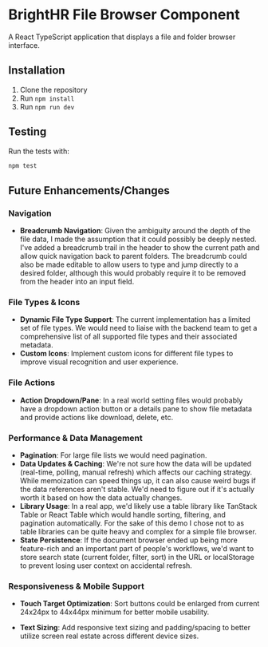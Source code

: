 # BrightHR File Browser Component

A React TypeScript application that displays a file and folder browser interface.

## Installation

1. Clone the repository
2. Run `npm install`
3. Run `npm run dev`

## Testing

Run the tests with:

```bash
npm test
```

## Future Enhancements/Changes

### Navigation

- **Breadcrumb Navigation**: Given the ambiguity around the depth of the file data, I made the assumption that it could possibly be deeply nested. I've added a breadcrumb trail in the header to show the current path and allow quick navigation back to parent folders. The breadcrumb could also be made editable to allow users to type and jump directly to a desired folder, although this would probably require it to be removed from the header into an input field.

### File Types & Icons

- **Dynamic File Type Support**: The current implementation has a limited set of file types. We would need to liaise with the backend team to get a comprehensive list of all supported file types and their associated metadata.
- **Custom Icons**: Implement custom icons for different file types to improve visual recognition and user experience.

### File Actions

- **Action Dropdown/Pane**: In a real world setting files would probably have a dropdown action button or a details pane to show file metadata and provide actions like download, delete, etc.

### Performance & Data Management

- **Pagination**: For large file lists we would need pagination.
- **Data Updates & Caching**: We're not sure how the data will be updated (real-time, polling, manual refresh) which affects our caching strategy. While memoization can speed things up, it can also cause weird bugs if the data references aren't stable. We'd need to figure out if it's actually worth it based on how the data actually changes.
- **Library Usage**: In a real app, we'd likely use a table library like TanStack Table or React Table which would handle sorting, filtering, and pagination automatically. For the sake of this demo I chose not to as table libraries can be quite heavy and complex for a simple file browser.
- **State Persistence**: If the document browser ended up being more feature-rich and an important part of people's workflows, we'd want to store search state (current folder, filter, sort) in the URL or localStorage to prevent losing user context on accidental refresh.

### Responsiveness & Mobile Support

- **Touch Target Optimization**: Sort buttons could be enlarged from current 24x24px to 44x44px minimum for better mobile usability.

- **Text Sizing**: Add responsive text sizing and padding/spacing to better utilize screen real estate across different device sizes.
